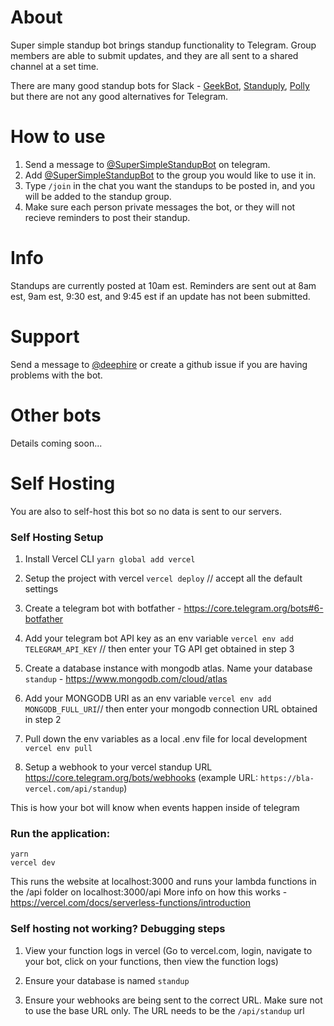 # About 
Super simple standup bot brings standup functionality to Telegram. Group members are able to submit updates, and they are all sent to a shared channel at a set time. 

There are many good standup bots for Slack - [GeekBot](https://geekbot.com/), [Standuply](https://standuply.com/), [Polly](https://www.polly.ai/template/daily-standup) but there are not any good alternatives for Telegram. 



# How to use 
1. Send a message to [@SuperSimpleStandupBot](https://t.me/supersimplestandupbot) on telegram.
2. Add [@SuperSimpleStandupBot](https://t.me/supersimplestandupbot) to the group you would like to use it in.
3. Type `/join` in the chat you want the standups to be posted in, and you will be added to the standup group.
4. Make sure each person private messages the bot, or they will not recieve reminders to post their standup.

# Info
Standups are currently posted at 10am est.
Reminders are sent out at 8am est, 9am est, 9:30 est, and 9:45 est if an update has not been submitted. 

# Support
Send a message to [@deephire](https://t.me/deephire) or create a github issue if you are having problems with the bot. 

# Other bots
Details coming soon...


# Self Hosting 
You are also to self-host this bot so no data is sent to our servers. 


### Self Hosting Setup

1. Install Vercel CLI
```yarn global add vercel```

2. Setup the project with vercel
`vercel deploy` // accept all the default settings

3. Create a telegram bot with botfather - https://core.telegram.org/bots#6-botfather

4. Add your telegram bot API key as an env variable 
`vercel env add TELEGRAM_API_KEY` // then enter your TG API get obtained in step 3

5. Create a database instance with mongodb atlas. Name your database `standup` - https://www.mongodb.com/cloud/atlas

6. Add your MONGODB URI as an env variable
`vercel env add MONGODB_FULL_URI`// then enter your mongodb connection URL obtained in step 2

7. Pull down the env variables as a local .env file for local development
`vercel env pull`

8. Setup a webhook to your vercel standup URL https://core.telegram.org/bots/webhooks (example URL: `https://bla-vercel.com/api/standup`)

This is how your bot will know when events happen inside of telegram


### Run the application:
```
yarn
vercel dev 
```

This runs the website at localhost:3000 and runs your lambda functions in the /api folder on localhost:3000/api 
More info on how this works - https://vercel.com/docs/serverless-functions/introduction


### Self hosting not working? Debugging steps
1. View your function logs in vercel
(Go to vercel.com, login, navigate to your bot, click on your functions, then view the function logs) 

2. Ensure your database is named `standup`

3. Ensure your webhooks are being sent to the correct URL. Make sure not to use the base URL only. The URL needs to be the `/api/standup` url


